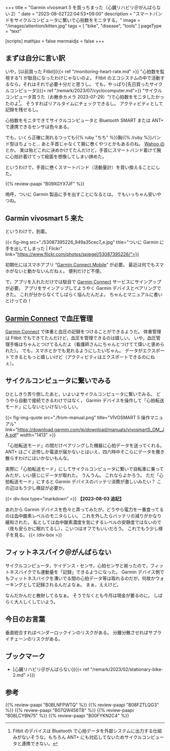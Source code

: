 +++
title = "Garmin vívosmart 5 を買っちまった（心臓リハビリ＠がんばらない 2）"
date =  "2023-08-02T22:04:53+09:00"
description = "スマートバンドをサイクルコンピュータに繋いで心拍数をモニタする。"
image = "/images/attention/kitten.jpg"
tags = [ "bike", "disease", "tools" ]
pageType = "text"

[scripts]
  mathjax = false
  mermaidjs = false
+++

## まずは自分に言い訳

いや，[以前買った Fitbit]({{< ref "/monitoring-heart-rate.md" >}} "心拍数を監視する") が駄目になったわけじゃないのよ。
Fitbit のエコシステムの中で活動するなら，それはそれで必要十分だと思うし。
でも，やっぱり[先日買ったサイクルコンピュータ]({{< ref "/remark/2023/07/cyclocomputer.md">}} "サイクルコンピュータ買うた（お散歩カメラ 2023-07-29）")で心拍数をモニタしたかったのよ[^fb1]。
そうすればリアルタイムにチェックできるし。
アクティビティとして記録を残せるし。

[^fb1]: Fitbit のデバイスは Bluetooth で心拍データを外部システムに出力する仕組みがないそうな。もちろん ANT+ にも対応してないためサイクルコンピュータと連携できない。

心拍数をモニタできてサイクルコンピュータと Bluetooth SMART または ANT+ で連携できるセンサは色々ある。

でも，いくら正確に測れるつっても{{% ruby "ちち" %}}胸{{% /ruby %}}バンド型はちょっと...
あと手首じゃなくて腕に巻くやつとかもあるのね。
[Wahoo の](https://www.amazon.co.jp/dp/B078GRMFSN?tag=baldandersinf-22&linkCode=ogi&th=1&psc=1 "Amazon | Wahoo TICKR FITハートレートアームバンド、Bluetooth/ANT + | WAHOO(ワフー) | 心拍計")とか。
実は殆どこれに決めかけてたんだけど，手首にスマートバンド着けて腕に心拍計着けてって絵面を想像してしまい諦めた。

というわけで，手首に巻くスマートバンド（活動量計）を買い換えることにした。

{{% review-paapi "B09XGYX7JF" %}} <!-- GARMIN vívosmart 5 -->

嗚呼，ついに Garmin 製品に手を出すことになるとは。
でもいっちゃん安いやつね。

## Garmin vívosmart 5 来た

というわけで，到着。

{{< fig-img src="./53087395226_949a35cec7_e.jpg" title="ついに Garmin に手を出してしまった | Flickr" link="https://www.flickr.com/photos/spiegel/53087395226/">}}

初期化にはスマホアプリ “[Garmin Connect Mobile](https://www.garmin.co.jp/products/apps/garmin-connect-mobile/ "Garmin Connect™ Mobile App")” が必要。
最近は何でもスマホがないと動かないんだねぇ。
便利だけど不便。

で，アプリを入れただけでは駄目で [Garmin Connect] サービスにサインアップが必要。
アプリをサインアップしてようやく Garmin デバイスとペアリングできた。
これが分からなくてしばらく悩んだんだよ。
ちゃんとマニュアルに書いとけっての！

## [Garmin Connect] で血圧管理

[Garmin Connect] で体重と血圧の記録をつけることができるようだ。
体重管理は Fitbit でもできてたんだけど，血圧を管理できるのは嬉しい。
いや，血圧管理手帳はちゃんとつけてるんだよ（看護師さんにちゃんとつけてて偉いと褒められた）。
でも，スマホとかでも見れるようにしたいぢゃん。
データがエクスポートできるともっと嬉しいけど（アクティビティはエクスポートできるのにねぇ）。

## サイクルコンピュータに繋いでみる

ひとしきり弄り倒したあと，いよいよサイクルコンピュータに繋いでみる。
どうやら自動で接続できるわけではなく， Garmin デバイスを操作して「心拍転送モード」にしないといけないらしい。

{{< fig-img-quote src="./from-manual.png" title="VÍVOSMART 5 操作マニュアル" link="https://download.garmin.com/jp/download/manuals/vivosmart5_OM_JA.pdf" width="1413" >}}

「心拍転送モード」の間だけペアリングした機器に心拍データを送ってくれる。
ANT+ はごく近傍しか電波が届かないとはいえ，四六時中そこらにデータを撒き散らすわけにはいかないもんな。

実際に「心拍転送モード」にしてサイクルコンピュータに繋いで自転車に乗ってみたが，いい感じにデータが取れた。
うんうん。
これならよかろう。
ただ「心拍転送モード」にすると Garmin デバイスのバッテリ消費が激しいみたい？ この辺はもう少し検証が必要か。

{{< div-box type="markdown" >}}
**【2023-08-03 追記】**

あれから Garmin デバイスを色々と弄ってみたが，どうやら電力を一番食ってるのは血中酸素レベルのモニタらしい。
これを外したらバッテリの減りがかなり緩和された。
私としては血中酸素濃度を気にするレベルの安静度ではないので（夜も安らかに眠れてるし），こいつはオフでもいいだろう。
これでもう少し様子を見る。
{{< /div-box >}}

## フィットネスバイク＠がんばらない

サイクルコンピュータ，ケイデンス・センサ，心拍センサと揃ったので，フィットネスバイクでも運動量を「記録」できるようになった。
Garmin デバイス側でもフィットネスバイクを漕いでる間の心拍データ等は取れるのだが，何故かウォーキングとして記録されるんだよなぁ。
まぁ，ええけど。

なんだかんだと散財してるなぁ。
そうでなくとも今月は現金が要るのに。
しばらく大人しくしていよう。

## 今日のお言葉

垂直統合すればベンダーロックインのリスクがある。
分離分散させればサプライチェーンのリスクがある。

## ブックマーク

- [心臓リハビリ＠がんばらない]({{< ref "/remark/2023/02/stationary-bike-2.md" >}})

[Garmin Connect]: https://connect.garmin.com/

## 参考

{{% review-paapi "B0BLNFPWTQ" %}} <!-- trimm ROLLIN サイクルコンピュータ -->
{{% review-paapi "B08FZTLQG3" %}} <!-- フィットネスバイク -->
{{% review-paapi "B07QW456TB" %}} <!-- フロアマット -->
{{% review-paapi "B08LCYBN75" %}} <!-- トレーニングベルト -->
{{% review-paapi "B00FYKN2C4" %}} <!-- ささみさん@がんばらない -->
